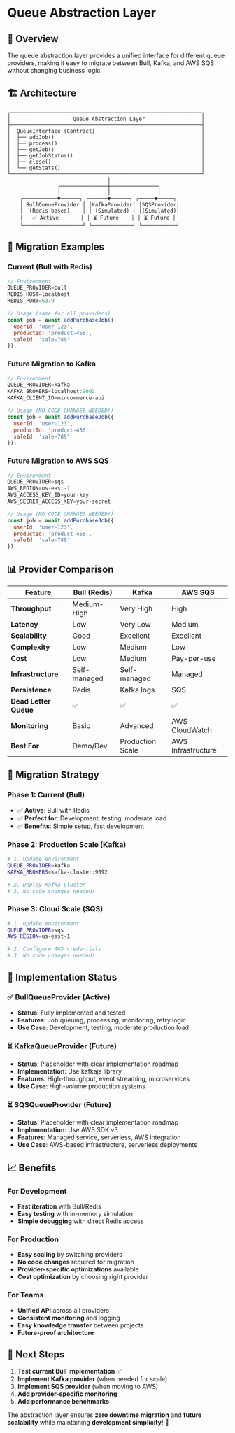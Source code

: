 # Queue Abstraction Layer

## 🎯 Overview

The queue abstraction layer provides a unified interface for different queue providers, making it easy to migrate between Bull, Kafka, and AWS SQS without changing business logic.

## 🏗️ Architecture

```
┌─────────────────────────────────────────────────────────────┐
│                    Queue Abstraction Layer                  │
├─────────────────────────────────────────────────────────────┤
│  QueueInterface (Contract)                                  │
│  ├── addJob()                                               │
│  ├── process()                                              │
│  ├── getJob()                                               │
│  ├── getJobStatus()                                         │
│  ├── close()                                                │
│  └── getStats()                                             │
└─────────────────────────────────────────────────────────────┘
                                │
                ┌───────────────┼───────────────┐
                │               │               │
    ┌───────────▼──────┐ ┌──────▼──────┐ ┌─────▼─────┐
    │ BullQueueProvider │ │KafkaProvider│ │SQSProvider│
    │  (Redis-based)    │ │ (Simulated) │ │(Simulated)│
    │   ✅ Active       │ │ ⏳ Future    │ │ ⏳ Future │
    └───────────────────┘ └─────────────┘ └───────────┘
```

## 🔄 Migration Examples

### Current (Bull with Redis)
```javascript
// Environment
QUEUE_PROVIDER=bull
REDIS_HOST=localhost
REDIS_PORT=6379

// Usage (same for all providers)
const job = await addPurchaseJob({
  userId: 'user-123',
  productId: 'product-456',
  saleId: 'sale-789'
});
```

### Future Migration to Kafka
```javascript
// Environment
QUEUE_PROVIDER=kafka
KAFKA_BROKERS=localhost:9092
KAFKA_CLIENT_ID=mincommerce-api

// Usage (NO CODE CHANGES NEEDED!)
const job = await addPurchaseJob({
  userId: 'user-123',
  productId: 'product-456',
  saleId: 'sale-789'
});
```

### Future Migration to AWS SQS
```javascript
// Environment
QUEUE_PROVIDER=sqs
AWS_REGION=us-east-1
AWS_ACCESS_KEY_ID=your-key
AWS_SECRET_ACCESS_KEY=your-secret

// Usage (NO CODE CHANGES NEEDED!)
const job = await addPurchaseJob({
  userId: 'user-123',
  productId: 'product-456',
  saleId: 'sale-789'
});
```

## 📊 Provider Comparison

| Feature | Bull (Redis) | Kafka | AWS SQS |
|---------|--------------|-------|---------|
| **Throughput** | Medium-High | Very High | High |
| **Latency** | Low | Very Low | Medium |
| **Scalability** | Good | Excellent | Excellent |
| **Complexity** | Low | Medium | Low |
| **Cost** | Low | Medium | Pay-per-use |
| **Infrastructure** | Self-managed | Self-managed | Managed |
| **Persistence** | Redis | Kafka logs | SQS |
| **Dead Letter Queue** | ✅ | ✅ | ✅ |
| **Monitoring** | Basic | Advanced | AWS CloudWatch |
| **Best For** | Demo/Dev | Production Scale | AWS Infrastructure |

## 🚀 Migration Strategy

### Phase 1: Current (Bull)
- ✅ **Active**: Bull with Redis
- ✅ **Perfect for**: Development, testing, moderate load
- ✅ **Benefits**: Simple setup, fast development

### Phase 2: Production Scale (Kafka)
```bash
# 1. Update environment
QUEUE_PROVIDER=kafka
KAFKA_BROKERS=kafka-cluster:9092

# 2. Deploy Kafka cluster
# 3. No code changes needed!
```

### Phase 3: Cloud Scale (SQS)
```bash
# 1. Update environment
QUEUE_PROVIDER=sqs
AWS_REGION=us-east-1

# 2. Configure AWS credentials
# 3. No code changes needed!
```

## 🔧 Implementation Status

### ✅ BullQueueProvider (Active)
- **Status**: Fully implemented and tested
- **Features**: Job queuing, processing, monitoring, retry logic
- **Use Case**: Development, testing, moderate production load

### ⏳ KafkaQueueProvider (Future)
- **Status**: Placeholder with clear implementation roadmap
- **Implementation**: Use kafkajs library
- **Features**: High-throughput, event streaming, microservices
- **Use Case**: High-volume production systems

### ⏳ SQSQueueProvider (Future)
- **Status**: Placeholder with clear implementation roadmap
- **Implementation**: Use AWS SDK v3
- **Features**: Managed service, serverless, AWS integration
- **Use Case**: AWS-based infrastructure, serverless deployments

## 📈 Benefits

### For Development
- **Fast iteration** with Bull/Redis
- **Easy testing** with in-memory simulation
- **Simple debugging** with direct Redis access

### For Production
- **Easy scaling** by switching providers
- **No code changes** required for migration
- **Provider-specific optimizations** available
- **Cost optimization** by choosing right provider

### For Teams
- **Unified API** across all providers
- **Consistent monitoring** and logging
- **Easy knowledge transfer** between projects
- **Future-proof architecture**

## 🎯 Next Steps

1. **Test current Bull implementation** ✅
2. **Implement Kafka provider** (when needed for scale)
3. **Implement SQS provider** (when moving to AWS)
4. **Add provider-specific monitoring**
5. **Add performance benchmarks**

The abstraction layer ensures **zero downtime migration** and **future scalability** while maintaining **development simplicity**! 🚀
